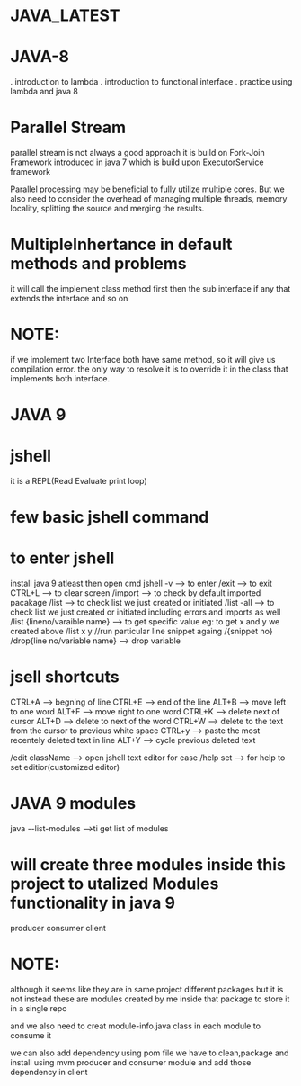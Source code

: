 # JAVA_LATEST

# JAVA-8

. introduction to lambda
. introduction to functional interface
. practice using lambda and java 8

# Parallel Stream

parallel stream is not always a good approach
it is build on Fork-Join Framework introduced in java 7
which is build upon ExecutorService framework

Parallel processing may be beneficial to fully utilize multiple cores.
But we also need to consider the overhead of managing multiple threads,
memory locality, splitting the source and merging the results.

# MultipleInhertance in default methods and problems

it will call the implement class method first
then the sub interface if any that extends the interface
and so on

# NOTE:

if we implement two Interface both have same method,
so it will give us compilation error.
the only way to resolve it is to override it in the class that
implements both interface.

# JAVA 9

# jshell

it is a REPL(Read Evaluate print loop)

# few basic jshell command

# to enter jshell

install java 9 atleast then open cmd
jshell -v --> to enter
/exit --> to exit
CTRL+L --> to clear screen
/import --> to check by default imported pacakage
/list --> to check list we just created or initiated
/list -all --> to check list we just created or initiated including errors and imports as well
/list {lineno/varaible name} --> to get specific value
eg: to get x and y we created above
/list x y
//run particular line snippet againg
/{snippet no}
/drop{line no/variable name} --> drop variable

# jsell shortcuts

CTRL+A --> begning of line
CTRL+E --> end of the line
ALT+B --> move left to one word
ALT+F --> move right to one word
CTRL+K --> delete next of cursor
ALT+D --> delete to next of the word
CTRL+W --> delete to the text from the cursor to previous white space
CTRL+y --> paste the most recentely deleted text in line
ALT+Y --> cycle previous deleted text

/edit className --> open jshell text editor for ease
/help set --> for help to set editior(customized editor)

# JAVA 9 modules

java --list-modules -->ti get list of modules

# will create three modules inside this project to utalized Modules functionality in java 9

producer
consumer
client

# NOTE:

although it seems like they are in same project different packages
but it is not instead these are modules created by me inside that package
to store it in a single repo

and we also need to creat module-info.java class in each module to consume it

we can also add dependency using pom file we have to clean,package and install using mvm
producer and consumer module
and add those dependency in client

